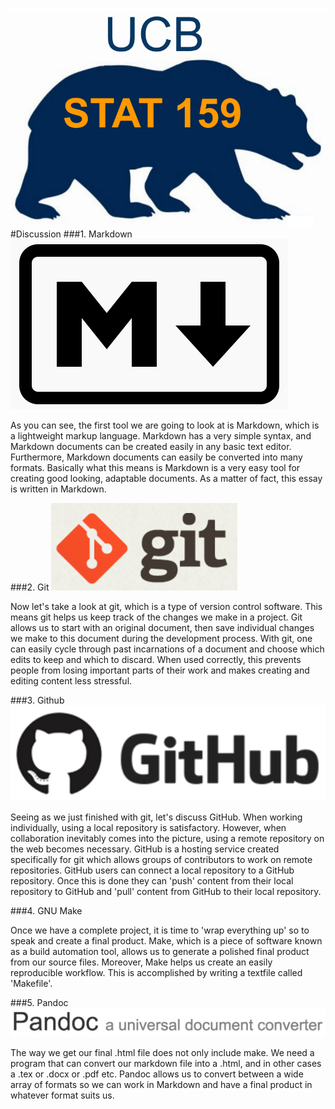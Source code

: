 ![](https://raw.githubusercontent.com/acarango/stat159_fall2016_proj1/master/images/stat159-logo.png)
#Discussion
###1. Markdown
![](https://raw.githubusercontent.com/acarango/stat159_fall2016_proj1/master/images/markdown-logo.png)

As you can see, the first tool we are going to look at is Markdown, which is a lightweight markup language. Markdown has a very simple syntax, and Markdown documents can be created easily in any basic text editor. Furthermore, Markdown documents can easily be converted into many formats. Basically what this means is Markdown is a very easy tool for creating good looking, adaptable documents. As a matter of fact, this essay is written in Markdown. 

###2. Git
![](https://raw.githubusercontent.com/acarango/stat159_fall2016_proj1/master/images/git-logo.png)

Now let's take a look at git, which is a type of version control software. This means git helps us keep track of the changes we make in a project. Git allows us to start with an original document, then save individual changes we make to this document during the development process. With git, one can easily cycle through past incarnations of a document and choose which edits to keep and which to discard. When used correctly, this prevents people from losing important parts of their work and makes creating and editing content less stressful.

###3. Github
![](https://raw.githubusercontent.com/acarango/stat159_fall2016_proj1/master/images/github-logo.png)

Seeing as we just finished with git, let's discuss GitHub. When working individually, using a local repository is satisfactory. However, when collaboration inevitably comes into the picture, using a remote repository on the web becomes necessary. GitHub is a hosting service created specifically for git which allows groups of contributors to work on remote repositories. GitHub users can connect a local repository to a GitHub repository. Once this is done they can 'push' content from their local repository to GitHub and 'pull' content from GitHub to their local repository. 

###4. GNU Make

Once we have a complete project, it is time to 'wrap everything up' so to speak and create a final product. Make, which is a piece of software known as a build automation tool, allows us to generate a polished final product from our source files. Moreover, Make helps us create an easily reproducible workflow. This is accomplished by writing a textfile called 'Makefile'. 

###5. Pandoc
![](https://raw.githubusercontent.com/acarango/stat159_fall2016_proj1/master/images/pandoc-logo.png)

The way we get our final .html file does not only include make. We need a program that can convert our markdown file into a .html, and in other cases a .tex or .docx or .pdf etc. Pandoc allows us to convert between a wide array of formats so we can work in Markdown and have a final product in whatever format suits us.  
